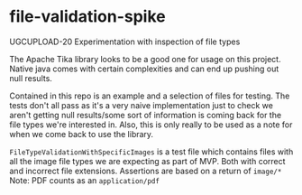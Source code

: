 # file-validation-spike
UGCUPLOAD-20 Experimentation with inspection of file types

The Apache Tika library looks to be a good one for usage on this project. Native java comes with certain complexities and can end up pushing out null results.

Contained in this repo is an example and a selection of files for testing. The tests don't all pass as it's a very naive implementation just to check we aren't getting null results/some sort of information is coming back for the file types we're interested in. Also, this is only really to be used as a note for when we come back to use the library.

`FileTypeValidationWithSpecificImages` is a test file which contains files with all the image file types we are expecting as part of MVP. Both with correct and incorrect file extensions.
Assertions are based on a return of `image/*`
Note: PDF counts as an `application/pdf`

